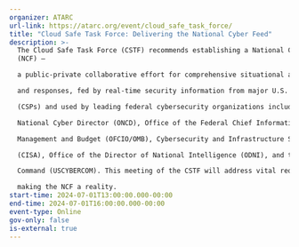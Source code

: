 ```yaml
---
organizer: ATARC
url-link: https://atarc.org/event/cloud_safe_task_force/
title: "Cloud Safe Task Force: Delivering the National Cyber Feed"
description: >-
  The Cloud Safe Task Force (CSTF) recommends establishing a National Cyber Feed
  (NCF) —

  a public-private collaborative effort for comprehensive situational awareness of cyber threats

  and responses, fed by real-time security information from major U.S. cloud service providers

  (CSPs) and used by leading federal cybersecurity organizations including the Office of the

  National Cyber Director (ONCD), Office of the Federal Chief Information Officer/ Office of

  Management and Budget (OFCIO/OMB), Cybersecurity and Infrastructure Security Agency

  (CISA), Office of the Director of National Intelligence (ODNI), and the United States Cyber

  Command (USCYBERCOM). This meeting of the CSTF will address vital requirements for

  making the NCF a reality.
start-time: 2024-07-01T13:00:00.000-00:00
end-time: 2024-07-01T16:00:00.000-00:00
event-type: Online
gov-only: false
is-external: true
---
```

